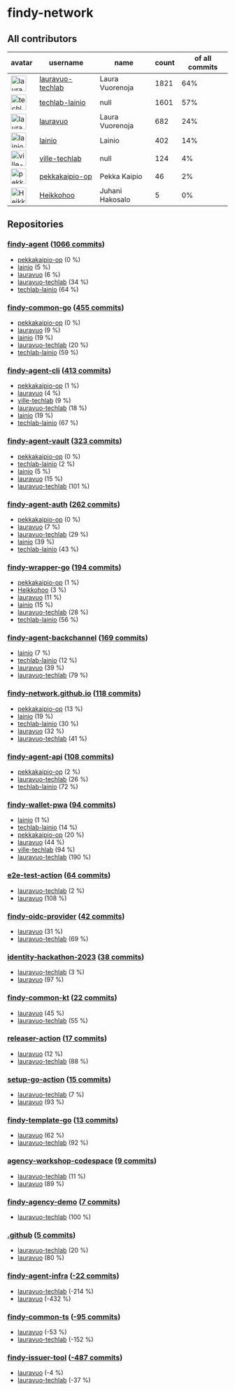 
# findy-network

## All contributors

| avatar | username | name | count | of all commits |
|--------|----------|------|---------|---|
| <img src="https://avatars.githubusercontent.com/u/49157864?s=35&v=4" alt="lauravuo-techlab" width="35px" /> | [lauravuo-techlab](https://github.com/lauravuo-techlab) | Laura Vuorenoja | 1821 | 64%
| <img src="https://avatars.githubusercontent.com/u/48682716?s=35&v=4" alt="techlab-lainio" width="35px" /> | [techlab-lainio](https://github.com/techlab-lainio) | null | 1601 | 57%
| <img src="https://avatars.githubusercontent.com/u/29113682?s=35&v=4" alt="lauravuo" width="35px" /> | [lauravuo](https://github.com/lauravuo) | Laura Vuorenoja | 682 | 24%
| <img src="https://avatars.githubusercontent.com/u/11439212?s=35&v=4" alt="lainio" width="35px" /> | [lainio](https://github.com/lainio) | Lainio | 402 | 14%
| <img src="https://avatars.githubusercontent.com/u/59019416?s=35&v=4" alt="ville-techlab" width="35px" /> | [ville-techlab](https://github.com/ville-techlab) | null | 124 | 4%
| <img src="https://avatars.githubusercontent.com/u/49303661?s=35&v=4" alt="pekkakaipio-op" width="35px" /> | [pekkakaipio-op](https://github.com/pekkakaipio-op) | Pekka Kaipio | 46 | 2%
| <img src="https://avatars.githubusercontent.com/u/52442320?s=35&v=4" alt="Heikkohoo" width="35px" /> | [Heikkohoo](https://github.com/Heikkohoo) | Juhani Hakosalo | 5 | 0%

## Repositories

### [findy-agent](https://github.com/findy-network/findy-agent) ([1066 commits](https://github.com/findy-network/findy-agent/graphs/contributors))

* [pekkakaipio-op](https://github.com/pekkakaipio-op) (0 %)
* [lainio](https://github.com/lainio) (5 %)
* [lauravuo](https://github.com/lauravuo) (6 %)
* [lauravuo-techlab](https://github.com/lauravuo-techlab) (34 %)
* [techlab-lainio](https://github.com/techlab-lainio) (64 %)
    
### [findy-common-go](https://github.com/findy-network/findy-common-go) ([455 commits](https://github.com/findy-network/findy-common-go/graphs/contributors))

* [pekkakaipio-op](https://github.com/pekkakaipio-op) (0 %)
* [lauravuo](https://github.com/lauravuo) (9 %)
* [lainio](https://github.com/lainio) (19 %)
* [lauravuo-techlab](https://github.com/lauravuo-techlab) (20 %)
* [techlab-lainio](https://github.com/techlab-lainio) (59 %)
    
### [findy-agent-cli](https://github.com/findy-network/findy-agent-cli) ([413 commits](https://github.com/findy-network/findy-agent-cli/graphs/contributors))

* [pekkakaipio-op](https://github.com/pekkakaipio-op) (1 %)
* [lauravuo](https://github.com/lauravuo) (4 %)
* [ville-techlab](https://github.com/ville-techlab) (9 %)
* [lauravuo-techlab](https://github.com/lauravuo-techlab) (18 %)
* [lainio](https://github.com/lainio) (19 %)
* [techlab-lainio](https://github.com/techlab-lainio) (67 %)
    
### [findy-agent-vault](https://github.com/findy-network/findy-agent-vault) ([323 commits](https://github.com/findy-network/findy-agent-vault/graphs/contributors))

* [pekkakaipio-op](https://github.com/pekkakaipio-op) (0 %)
* [techlab-lainio](https://github.com/techlab-lainio) (2 %)
* [lainio](https://github.com/lainio) (5 %)
* [lauravuo](https://github.com/lauravuo) (15 %)
* [lauravuo-techlab](https://github.com/lauravuo-techlab) (101 %)
    
### [findy-agent-auth](https://github.com/findy-network/findy-agent-auth) ([262 commits](https://github.com/findy-network/findy-agent-auth/graphs/contributors))

* [pekkakaipio-op](https://github.com/pekkakaipio-op) (0 %)
* [lauravuo](https://github.com/lauravuo) (7 %)
* [lauravuo-techlab](https://github.com/lauravuo-techlab) (29 %)
* [lainio](https://github.com/lainio) (39 %)
* [techlab-lainio](https://github.com/techlab-lainio) (43 %)
    
### [findy-wrapper-go](https://github.com/findy-network/findy-wrapper-go) ([194 commits](https://github.com/findy-network/findy-wrapper-go/graphs/contributors))

* [pekkakaipio-op](https://github.com/pekkakaipio-op) (1 %)
* [Heikkohoo](https://github.com/Heikkohoo) (3 %)
* [lauravuo](https://github.com/lauravuo) (11 %)
* [lainio](https://github.com/lainio) (15 %)
* [lauravuo-techlab](https://github.com/lauravuo-techlab) (28 %)
* [techlab-lainio](https://github.com/techlab-lainio) (56 %)
    
### [findy-agent-backchannel](https://github.com/findy-network/findy-agent-backchannel) ([169 commits](https://github.com/findy-network/findy-agent-backchannel/graphs/contributors))

* [lainio](https://github.com/lainio) (7 %)
* [techlab-lainio](https://github.com/techlab-lainio) (12 %)
* [lauravuo](https://github.com/lauravuo) (39 %)
* [lauravuo-techlab](https://github.com/lauravuo-techlab) (79 %)
    
### [findy-network.github.io](https://github.com/findy-network/findy-network.github.io) ([118 commits](https://github.com/findy-network/findy-network.github.io/graphs/contributors))

* [pekkakaipio-op](https://github.com/pekkakaipio-op) (13 %)
* [lainio](https://github.com/lainio) (19 %)
* [techlab-lainio](https://github.com/techlab-lainio) (30 %)
* [lauravuo](https://github.com/lauravuo) (32 %)
* [lauravuo-techlab](https://github.com/lauravuo-techlab) (41 %)
    
### [findy-agent-api](https://github.com/findy-network/findy-agent-api) ([108 commits](https://github.com/findy-network/findy-agent-api/graphs/contributors))

* [pekkakaipio-op](https://github.com/pekkakaipio-op) (2 %)
* [lauravuo-techlab](https://github.com/lauravuo-techlab) (26 %)
* [techlab-lainio](https://github.com/techlab-lainio) (72 %)
    
### [findy-wallet-pwa](https://github.com/findy-network/findy-wallet-pwa) ([94 commits](https://github.com/findy-network/findy-wallet-pwa/graphs/contributors))

* [lainio](https://github.com/lainio) (1 %)
* [techlab-lainio](https://github.com/techlab-lainio) (14 %)
* [pekkakaipio-op](https://github.com/pekkakaipio-op) (20 %)
* [lauravuo](https://github.com/lauravuo) (44 %)
* [ville-techlab](https://github.com/ville-techlab) (94 %)
* [lauravuo-techlab](https://github.com/lauravuo-techlab) (190 %)
    
### [e2e-test-action](https://github.com/findy-network/e2e-test-action) ([64 commits](https://github.com/findy-network/e2e-test-action/graphs/contributors))

* [lauravuo-techlab](https://github.com/lauravuo-techlab) (2 %)
* [lauravuo](https://github.com/lauravuo) (108 %)
    
### [findy-oidc-provider](https://github.com/findy-network/findy-oidc-provider) ([42 commits](https://github.com/findy-network/findy-oidc-provider/graphs/contributors))

* [lauravuo](https://github.com/lauravuo) (31 %)
* [lauravuo-techlab](https://github.com/lauravuo-techlab) (69 %)
    
### [identity-hackathon-2023](https://github.com/findy-network/identity-hackathon-2023) ([38 commits](https://github.com/findy-network/identity-hackathon-2023/graphs/contributors))

* [lauravuo-techlab](https://github.com/lauravuo-techlab) (3 %)
* [lauravuo](https://github.com/lauravuo) (97 %)
    
### [findy-common-kt](https://github.com/findy-network/findy-common-kt) ([22 commits](https://github.com/findy-network/findy-common-kt/graphs/contributors))

* [lauravuo](https://github.com/lauravuo) (45 %)
* [lauravuo-techlab](https://github.com/lauravuo-techlab) (55 %)
    
### [releaser-action](https://github.com/findy-network/releaser-action) ([17 commits](https://github.com/findy-network/releaser-action/graphs/contributors))

* [lauravuo](https://github.com/lauravuo) (12 %)
* [lauravuo-techlab](https://github.com/lauravuo-techlab) (88 %)
    
### [setup-go-action](https://github.com/findy-network/setup-go-action) ([15 commits](https://github.com/findy-network/setup-go-action/graphs/contributors))

* [lauravuo-techlab](https://github.com/lauravuo-techlab) (7 %)
* [lauravuo](https://github.com/lauravuo) (93 %)
    
### [findy-template-go](https://github.com/findy-network/findy-template-go) ([13 commits](https://github.com/findy-network/findy-template-go/graphs/contributors))

* [lauravuo](https://github.com/lauravuo) (62 %)
* [lauravuo-techlab](https://github.com/lauravuo-techlab) (92 %)
    
### [agency-workshop-codespace](https://github.com/findy-network/agency-workshop-codespace) ([9 commits](https://github.com/findy-network/agency-workshop-codespace/graphs/contributors))

* [lauravuo-techlab](https://github.com/lauravuo-techlab) (11 %)
* [lauravuo](https://github.com/lauravuo) (89 %)
    
### [findy-agency-demo](https://github.com/findy-network/findy-agency-demo) ([7 commits](https://github.com/findy-network/findy-agency-demo/graphs/contributors))

* [lauravuo-techlab](https://github.com/lauravuo-techlab) (100 %)
    
### [.github](https://github.com/findy-network/.github) ([5 commits](https://github.com/findy-network/.github/graphs/contributors))

* [lauravuo-techlab](https://github.com/lauravuo-techlab) (20 %)
* [lauravuo](https://github.com/lauravuo) (80 %)
    
### [findy-agent-infra](https://github.com/findy-network/findy-agent-infra) ([-22 commits](https://github.com/findy-network/findy-agent-infra/graphs/contributors))

* [lauravuo-techlab](https://github.com/lauravuo-techlab) (-214 %)
* [lauravuo](https://github.com/lauravuo) (-432 %)
    
### [findy-common-ts](https://github.com/findy-network/findy-common-ts) ([-95 commits](https://github.com/findy-network/findy-common-ts/graphs/contributors))

* [lauravuo](https://github.com/lauravuo) (-53 %)
* [lauravuo-techlab](https://github.com/lauravuo-techlab) (-152 %)
    
### [findy-issuer-tool](https://github.com/findy-network/findy-issuer-tool) ([-487 commits](https://github.com/findy-network/findy-issuer-tool/graphs/contributors))

* [lauravuo](https://github.com/lauravuo) (-4 %)
* [lauravuo-techlab](https://github.com/lauravuo-techlab) (-37 %)
    
    